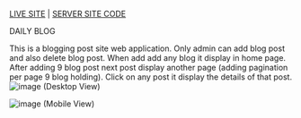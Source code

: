 [LIVE SITE](https://blog-post-bp.web.app/)  |   [SERVER SITE CODE](https://github.com/borhanshuvo/blog-post-server)
  
DAILY BLOG

This is a blogging post site web application. Only admin can add blog post and also delete blog post. When add add any blog it display in home page. After adding 9 blog post next post display another page (adding pagination per page 9 blog holding). Click on any post it display the details of that post.
![image](https://user-images.githubusercontent.com/53577848/127381131-2f39456d-91f8-4dd1-b401-fb3b979e9c5e.png) (Desktop View)

![image](https://user-images.githubusercontent.com/53577848/127381246-a8618f2a-5d61-43f9-83b1-b8df5315970c.png) (Mobile View)
